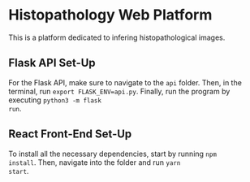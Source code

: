 # Histopathology Web Platform

This is a platform dedicated to infering histopathological images.

## Flask API Set-Up

For the Flask API, make sure to navigate to the <code>api</code> folder. Then, in the terminal, run <code>export FLASK_ENV=api.py</code>. Finally, run the program by executing <code>python3 -m flask run</code>.

## React Front-End Set-Up

To install all the necessary dependencies, start by running <code>npm install</code>. Then, navigate into the folder and run <code>yarn start</code>.
